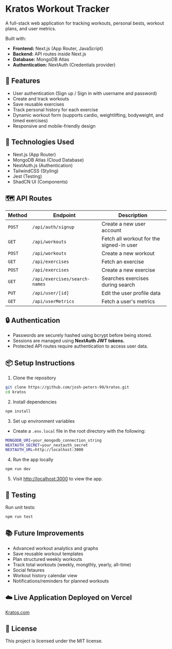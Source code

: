 # Kratos Workout Tracker

A full-stack web application for tracking workouts, personal bests, workout plans, and user metrics.

Built with:
- **Frontend:** Next.js (App Router, JavaScript)
- **Backend:** API routes inside Next.js
- **Database:** MongoDB Atlas
- **Authentication:** NextAuth (Credentials provider)

## 🚀 Features
- User authentication (Sign up / Sign in with username and password)
- Create and track workouts
- Save reusable exercises
- Track personal history for each exercise
- Dynamic workout form (supports cardio, weightlifting, bodyweight, and timed exercises)
- Responsive and mobile-friendly design

## 🧰 Technologies Used
- Next.js (App Router)
- MongoDB Atlas (Cloud Database)
- NextAuth.js (Authentication)
- TailwindCSS (Styling)
- Jest (Testing)
- ShadCN UI (Components)

## 🗺️ API Routes
| Method | Endpoint | Description
| --- | --- | --- |
| `POST` | `/api/auth/signup` | Create a new user account                |
| `GET`  | `/api/workouts`    | Fetch all workout for the signed-in user |
| `POST` | `/api/workouts`    | Create a new workout                     |
| `GET`  | `/api/exercises`   | Fetch an exercise                        |
| `POST` | `/api/exercises`   | Create a new exercise                    |
| `GET`  | `/api/exercises/search-names` | Searches exercises during search |
| `PUT`  | `/api/user/[id]`   | Edit the user profile data               |
| `GET`  | `/api/userMetrics` | Fetch a user's metrics                   |


## 🔒 Authentication
- Passwords are securely hashed using bcrypt before being stored.
- Sessions are managed using **NextAuth JWT tokens.**
- Protected API routes require authentication to access user data.

## 📦 Setup Instructions
1. Clone the repository
```bash
git clone https://github.com/josh-peters-99/kratos.git
cd kratos
```
2. Install dependencies
```bash
npm install
```
3. Set up environment variables
  - Create a `.env.local` file in the root directory with the following:
```bash
MONGODB_URI=your_mongodb_connection_string
NEXTAUTH_SECRET=your_nextauth_secret
NEXTAUTH_URL=http://localhost:3000
```
4. Run the app locally
```bash
npm run dev
```
5. Visit [http://localhost:3000](http://localhost:3000) to view the app.

## 🧪 Testing
Run unit tests:
```bash
npm run test
```

## 📚 Future Improvements
- Advanced workout analytics and graphs
- Save reusable workout templates
- Plan structured weekly workouts
- Track total workouts (weekly, mongthly, yearly, all-time)
- Social fetaures
- Workout history calendar view
- Notifications/reminders for planned workouts

## ☁️ Live Application Deployed on Vercel
[Kratos.com](https://kratos-tan.vercel.app/)

## 📄 License
This project is licensed under the MIT license.
